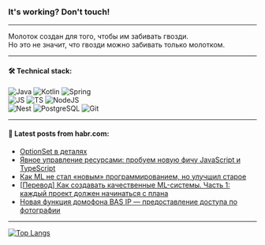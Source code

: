 ### It's working? Don't touch!

---
Молоток создан для того, чтобы им забивать гвозди. <br>
Но это не значит, что гвозди можно забивать только молотком.

---

#### 🛠️ Technical stack:

![Java](https://img.shields.io/badge/Java-informational?logo=Oracle&style=flat&logoColor=white&color=FF4500)
![Kotlin](https://img.shields.io/badge/Kotlin-informational?logo=Kotlin&style=flat&logoColor=white&color=774D97)
![Spring](https://img.shields.io/badge/SpringBoot-informational?logo=SpringBoot&style=flat&logoColor=white&color=6DB33F) <br>
![JS](https://img.shields.io/badge/JS-informational?logo=javaScript&style=flat&logoColor=black&color=F7Df1E)
![TS](https://img.shields.io/badge/TypeScript-informational?logo=typeScript&style=flat&logoColor=black&color=0667A8)
![NodeJS](https://img.shields.io/badge/NodeJS-informational?logo=node.js&style=flat&logoColor=white&color=70A760) <br>
![Nest](https://img.shields.io/badge/NestJS-informational?logo=NestJS&style=flat&logoColor=white&color=E0234E)
![PostgreSQL](https://img.shields.io/badge/PostgreSQL-informational?logo=PostgreSQL&style=flat&logoColor=white&color=DAA520)
![Git](https://img.shields.io/badge/Git-informational?logo=git&style=flat&logoColor=white&color=778899)

___

#### 💬 Latest posts from habr.com:

<!-- BLOG-POST-LIST:START -->
- [OptionSet в деталях](https://habr.com/ru/companies/broadcast/articles/750162/?utm_source=habrahabr&utm_medium=rss&utm_campaign=750162)
- [Явное управление ресурсами: пробуем новую фичу JavaScript и TypeScript](https://habr.com/ru/companies/ruvds/articles/745904/?utm_source=habrahabr&utm_medium=rss&utm_campaign=745904)
- [Как ML не стал «новым» программированием, но улучшил старое](https://habr.com/ru/companies/oleg-bunin/articles/749862/?utm_source=habrahabr&utm_medium=rss&utm_campaign=749862)
- [[Перевод] Как создавать качественные ML-системы. Часть 1: каждый проект должен начинаться с плана](https://habr.com/ru/companies/vk/articles/749850/?utm_source=habrahabr&utm_medium=rss&utm_campaign=749850)
- [Новая функция домофона BAS IP — предоставление доступа по фотографии](https://habr.com/ru/articles/750148/?utm_source=habrahabr&utm_medium=rss&utm_campaign=750148)
<!-- BLOG-POST-LIST:END -->

---
[![Top Langs](https://github-readme-stats-git-master-advtsetting-gmailcom.vercel.app/api/top-langs/?username=zloylis&langs_count=10&hide_title=false&title_color=e6edf3&size_weight=0.5&count_weight=0.5&layout=compact&hide_border=true&theme=dracula)](https://github.com/zloylis)

<!-- ![GitHub stats](https://github-readme-stats-git-master-advtsetting-gmailcom.vercel.app/api?username=zloylis&show_icons=true&hide_border=true&theme=dracula&hide_title=true&include_all_commits=true&count_private=true&hide=contribs&hide_rank=true) -->
